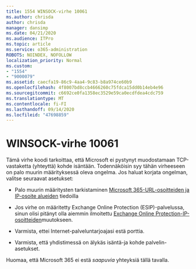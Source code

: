 ```yaml
---
title: 1554 WINSOCK-virhe 10061
ms.author: chrisda
author: chrisda
manager: dansimp
ms.date: 04/21/2020
ms.audience: ITPro
ms.topic: article
ms.service: o365-administration
ROBOTS: NOINDEX, NOFOLLOW
localization_priority: Normal
ms.custom:
- "1554"
- "9000079"
ms.assetid: caecfa19-86c9-4aa4-9c83-b8a974ce60b9
ms.openlocfilehash: 4f8007bd8ccb4666260c75fdca15dd0b14eb4e96
ms.sourcegitcommit: c6692ce0fa1358ec3529e59ca0ecdfdea4cdc759
ms.translationtype: MT
ms.contentlocale: fi-FI
ms.lasthandoff: 09/14/2020
ms.locfileid: "47698859"
---
```

# <a name="winsock-error-10061"></a>WINSOCK-virhe 10061

Tämä virhe koodi tarkoittaa, että Microsoft ei pystynyt muodostamaan TCP-vastaketta (yhteyttä) kohde isäntään. Todennäköisin syy tähän virheeseen on palo muurin määrityksessä oleva ongelma. Jos haluat korjata ongelman, valitse seuraavat asetukset:

- Palo muurin määritysten tarkistaminen [Microsoft 365-URL-osoitteiden ja IP-osoite alueiden](https://docs.microsoft.com/office365/enterprise/urls-and-ip-address-ranges) tiedoilla

- Jos virhe on määritetty Exchange Online Protection (ESIP)-palvelussa, sinun olisi pitänyt olla aiemmin ilmoitettu [Exchange Online Protection-IP-osoitteiden](https://docs.microsoft.com/office365/SecurityCompliance/eop/exchange-online-protection-ip-addresses)muutokseen.

- Varmista, ettei Internet-palveluntarjoajasi estä porttia.

- Varmista, että yhdistimessä on älykäs isäntä-ja kohde palvelin-asetukset.

Huomaa, että Microsoft 365 ei estä *saapuvia* yhteyksiä tällä tavalla.

